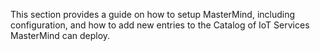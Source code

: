 This section provides a guide on how to setup MasterMind, including configuration, and how to add new entries to the Catalog of IoT Services MasterMind can deploy.
